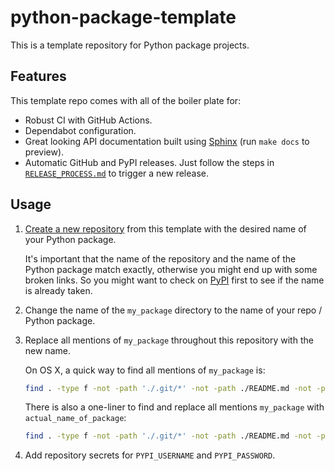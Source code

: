 # python-package-template

This is a template repository for Python package projects.

## Features

This template repo comes with all of the boiler plate for:

- Robust CI with GitHub Actions.
- Dependabot configuration.
- Great looking API documentation built using [Sphinx](https://www.sphinx-doc.org/en/master/) (run `make docs` to preview).
- Automatic GitHub and PyPI releases. Just follow the steps in [`RELEASE_PROCESS.md`](./RELEASE_PROCESS.md) to trigger a new release.

## Usage

1. [Create a new repository](https://github.com/allenai/python-package-template/generate) from this template with the desired name of your Python package.

    It's important that the name of the repository and the name of the Python package match exactly, otherwise you might end up with some broken links.
    So you might want to check on [PyPI](https://pypi.org/) first to see if the name is already taken.

2. Change the name of the `my_package` directory to the name of your repo / Python package.

3. Replace all mentions of `my_package` throughout this repository with the new name.

    On OS X, a quick way to find all mentions of `my_package` is:

    ```bash
    find . -type f -not -path './.git/*' -not -path ./README.md -not -path './docs/build/*' -not -path '*__pycache__*' | xargs grep 'my_package'
    ```

    There is also a one-liner to find and replace all mentions `my_package` with `actual_name_of_package`:

    ```bash
    find . -type f -not -path './.git/*' -not -path ./README.md -not -path './docs/build/*' -not -path '*__pycache__*' -exec sed -i '' -e 's/my_package/actual_name_of_package/' {} \;
    ```

3. Add repository secrets for `PYPI_USERNAME` and `PYPI_PASSWORD`.
